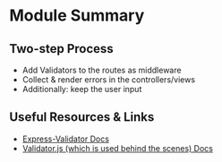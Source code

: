 # Module Summary

## Two-step Process

- Add Validators to the routes as middleware
- Collect & render errors in the controllers/views
- Additionally: keep the user input

## Useful Resources & Links

- [Express-Validator Docs](https://express-validator.github.io/docs/)
- [Validator.js (which is used behind the scenes) Docs](https://github.com/chriso/validator.js)

